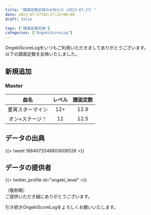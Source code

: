 ```yaml
---
title: "譜面定数反映のお知らせ（2023-07-27）"
date: 2023-07-27T02:27:22+09:00
draft: false

tags: ["譜面定数反映"]
categories: ["OngekiScoreLog"]
---
```


OngekiScoreLogをいつもご利用いただきましてありがとうございます。  
以下の譜面定数を反映いたしました。

<!--more-->

## 新規追加

<!-- ### Lunatic

| 曲名 | レベル | 譜面定数 |
|:-:|:-:|:-:| -->

### Master

| 曲名 | レベル | 譜面定数 |
|:-:|:-:|:-:|
| 夏宵スターマイン | 12+ | 12.9 |
| オン×ステージ！ | 12 | 12.5 |

<!-- ### Expert

| 曲名 | レベル | 譜面定数 |
|:-:|:-:|:-:| -->

## データの出典

{{< tweet 1684072048803606528 >}}

## データの提供者

{{< twitter_profile id="ongeki_level" >}}

<!-- （順不同　敬称略）   -->
（敬称略）  
ご提供いただき誠にありがとうございます。

引き続きOngekiScoreLogをよろしくお願いいたします。
